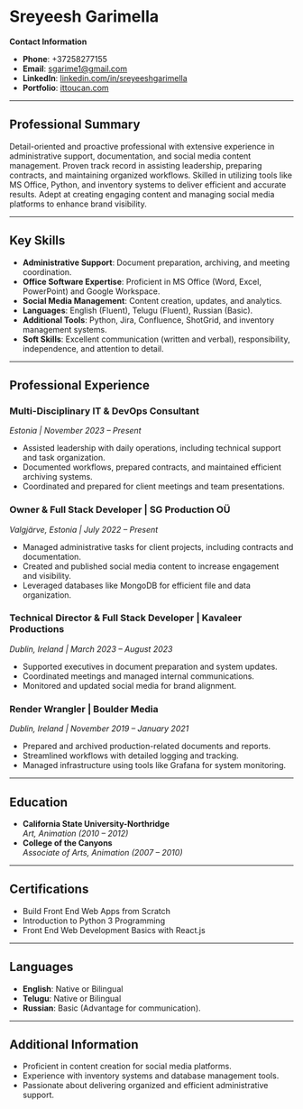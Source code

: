 # **Sreyeesh Garimella**

**Contact Information**  
- **Phone**: +37258277155  
- **Email**: sgarime1@gmail.com  
- **LinkedIn**: [linkedin.com/in/sreyeeshgarimella](https://linkedin.com/in/sreyeeshgarimella)  
- **Portfolio**: [ittoucan.com](http://ittoucan.com)  

---

## **Professional Summary**
Detail-oriented and proactive professional with extensive experience in administrative support, documentation, and social media content management. Proven track record in assisting leadership, preparing contracts, and maintaining organized workflows. Skilled in utilizing tools like MS Office, Python, and inventory systems to deliver efficient and accurate results. Adept at creating engaging content and managing social media platforms to enhance brand visibility.

---

## **Key Skills**
- **Administrative Support**: Document preparation, archiving, and meeting coordination.  
- **Office Software Expertise**: Proficient in MS Office (Word, Excel, PowerPoint) and Google Workspace.  
- **Social Media Management**: Content creation, updates, and analytics.  
- **Languages**: English (Fluent), Telugu (Fluent), Russian (Basic).  
- **Additional Tools**: Python, Jira, Confluence, ShotGrid, and inventory management systems.  
- **Soft Skills**: Excellent communication (written and verbal), responsibility, independence, and attention to detail.  

---

## **Professional Experience**

### **Multi-Disciplinary IT & DevOps Consultant**  
*Estonia | November 2023 – Present*  
- Assisted leadership with daily operations, including technical support and task organization.  
- Documented workflows, prepared contracts, and maintained efficient archiving systems.  
- Coordinated and prepared for client meetings and team presentations.  

### **Owner & Full Stack Developer | SG Production OÜ**  
*Valgjärve, Estonia | July 2022 – Present*  
- Managed administrative tasks for client projects, including contracts and documentation.  
- Created and published social media content to increase engagement and visibility.  
- Leveraged databases like MongoDB for efficient file and data organization.

### **Technical Director & Full Stack Developer | Kavaleer Productions**  
*Dublin, Ireland | March 2023 – August 2023*  
- Supported executives in document preparation and system updates.  
- Coordinated meetings and managed internal communications.  
- Monitored and updated social media for brand alignment.

### **Render Wrangler | Boulder Media**  
*Dublin, Ireland | November 2019 – January 2021*  
- Prepared and archived production-related documents and reports.  
- Streamlined workflows with detailed logging and tracking.  
- Managed infrastructure using tools like Grafana for system monitoring.

---

## **Education**
- **California State University-Northridge**  
  *Art, Animation (2010 – 2012)*  
- **College of the Canyons**  
  *Associate of Arts, Animation (2007 – 2010)*  

---

## **Certifications**
- Build Front End Web Apps from Scratch  
- Introduction to Python 3 Programming  
- Front End Web Development Basics with React.js  

---

## **Languages**
- **English**: Native or Bilingual  
- **Telugu**: Native or Bilingual  
- **Russian**: Basic (Advantage for communication).

---

## **Additional Information**
- Proficient in content creation for social media platforms.  
- Experience with inventory systems and database management tools.  
- Passionate about delivering organized and efficient administrative support.  
